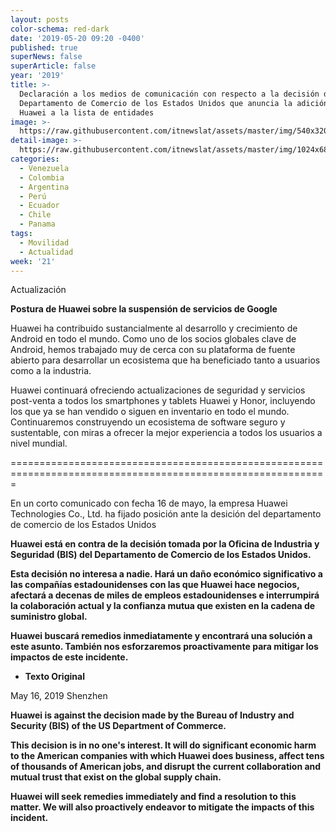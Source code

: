 ```yaml
---
layout: posts
color-schema: red-dark
date: '2019-05-20 09:20 -0400'
published: true
superNews: false
superArticle: false
year: '2019'
title: >-
  Declaración a los medios de comunicación con respecto a la decisión del
  Departamento de Comercio de los Estados Unidos que anuncia la adición de
  Huawei a la lista de entidades 
image: >-
  https://raw.githubusercontent.com/itnewslat/assets/master/img/540x320/Huawei-Sede-p.jpg
detail-image: >-
  https://raw.githubusercontent.com/itnewslat/assets/master/img/1024x680/Huawei-Sede-g.jpg
categories:
  - Venezuela
  - Colombia
  - Argentina
  - Perú
  - Ecuador
  - Chile
  - Panama
tags:
  - Movilidad
  - Actualidad
week: '21'
---
```

Actualización

**Postura de Huawei sobre la suspensión de servicios de Google**
 
Huawei ha contribuido sustancialmente al desarrollo y crecimiento de Android en todo el mundo. Como uno de los socios globales clave de Android, hemos trabajado muy de cerca con su plataforma de fuente abierto para desarrollar un ecosistema que ha beneficiado tanto a usuarios como a la industria. 

Huawei continuará ofreciendo actualizaciones de seguridad y servicios post-venta a todos los smartphones y tablets Huawei y Honor, incluyendo los que ya se han vendido o siguen en inventario en todo el mundo. Continuaremos construyendo un ecosistema de software seguro y sustentable, con miras a ofrecer la mejor experiencia a todos los usuarios a nivel mundial. 

=============================================================================================================

En un corto comunicado con fecha 16 de mayo, la empresa Huawei Technologies Co., Ltd. ha fijado posición ante la desición del departamento de comercio de los Estados Unidos 

**Huawei está en contra de la decisión tomada por la Oficina de Industria y Seguridad (BIS) del Departamento de Comercio de los Estados Unidos.**

**Esta decisión no interesa a nadie. Hará un daño económico significativo a las compañías estadounidenses con las que Huawei hace negocios, afectará a decenas de miles de empleos estadounidenses e interrumpirá la colaboración actual y la confianza mutua que existen en la cadena de suministro global.**

**Huawei buscará remedios inmediatamente y encontrará una solución a este asunto. También nos esforzaremos proactivamente para mitigar los impactos de este incidente.**

- **Texto Original**

May 16, 2019 Shenzhen

**Huawei is against the decision made by the Bureau of Industry and Security (BIS) of the US Department of Commerce.**

**This decision is in no one's interest. It will do significant economic harm to the American companies with which Huawei does business, affect tens of thousands of American jobs, and disrupt the current collaboration and mutual trust that exist on the global supply chain.**

**Huawei will seek remedies immediately and find a resolution to this matter. We will also proactively endeavor to mitigate the impacts of this incident.**